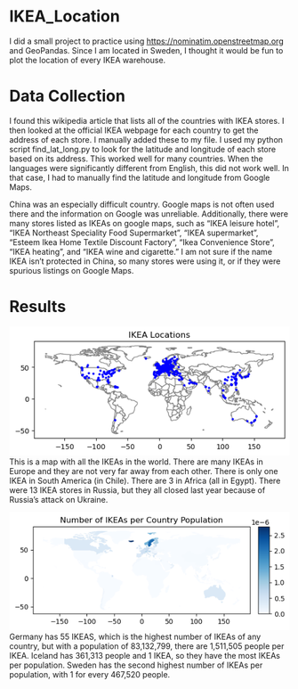 # IKEA_Location
I did a small project to practice using https://nominatim.openstreetmap.org and GeoPandas.
Since I am located in Sweden, I thought it would be fun to plot the location of
every IKEA warehouse.

# Data Collection
I found this wikipedia article that lists all of the countries with IKEA stores. I then looked at the official IKEA webpage for each country to get the address of each store. I manually
added these to my file. I used my python script find_lat_long.py to look for the latitude and longitude of each store based on its address. This worked well for many countries. When the languages were significantly different from English, this did not work well. In that case, I had to manually find the latitude and longitude from Google Maps.

China was an especially difficult country. Google maps is not often used there and the information on Google was unreliable. Additionally, there were many stores listed as IKEAs on google maps, such as “IKEA leisure hotel”, “IKEA Northeast Speciality Food Supermarket”, “IKEA supermarket”, “Esteem Ikea Home Textile Discount Factory”, “Ikea Convenience Store”, “IKEA heating”, and “IKEA wine and cigarette.” I am not sure if the name IKEA isn’t protected in China, so many stores were using it, or if they were spurious listings on Google Maps.


# Results
![World IKEA Location](graphics/World_IKEA.png)
This is a map with all the IKEAs in the world. There are many IKEAs in Europe and
they are not very far away from each other. There is only one IKEA in South America
(in Chile). There are 3 in Africa (all in Egypt). There were 13 IKEA stores in Russia,
but they all closed last year because of Russia’s attack on Ukraine.

![IKEAs per Country Population](graphics/Number_IKEA_per_Population.png)
Germany has 55 IKEAS, which is the highest number of IKEAs of any country, 
but with a population of 83,132,799, there are 1,511,505 people per IKEA.
Iceland has 361,313 people and 1 IKEA, so they have the most IKEAs per population.
Sweden has the second highest number of IKEAs per population, with 1 for every
467,520 people.
